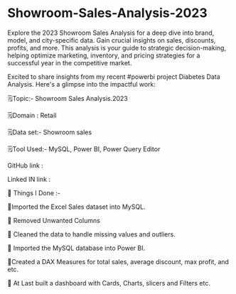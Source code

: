 # Showroom-Sales-Analysis-2023
 Explore the 2023 Showroom Sales Analysis for a deep dive into brand, model, and city-specific data. Gain crucial insights on sales, discounts, profits, and more. This analysis is your guide to strategic decision-making, helping optimize marketing, inventory, and pricing strategies for a successful year in the competitive market.

Excited to share insights from my recent #powerbi project Diabetes Data Analysis.
Here's a glimpse into the impactful work:

🗒Topic:- Showroom Sales Analysis.2023

🗒Domain : Retail

🗒Data set:- Showroom sales

🗒Tool Used:- MySQL, Power BI, Power Query Editor

GitHub link : 

Linked IN link :

📝 Things I Done :-

🔹Imported the Excel Sales dataset into MySQL.

🔹 Removed Unwanted Columns

🔹 Cleaned the data to handle missing values and outliers.

🔹 Imported the MySQL database into Power BI.

🔹Created a DAX Measures for total sales, average discount, max profit, and etc.

🔹 At Last built a dashboard with Cards, Charts, slicers and Filters etc.
